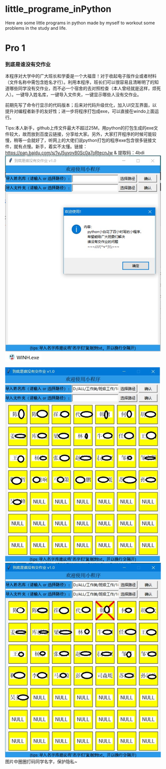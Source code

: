 # little_programe_inPython
Here are some little programs in python made by myself to workout some problems in the study and life.
# Pro 1
### 到底是谁没有交作业
本程序对大学中的广大班长和学委是一个大福音！对于收起电子版作业或者材料（文件名称中需包含姓名才行）。利用本程序，班长们可以很容易且清晰明了的知道哪些同学没有交作业，而不必一个宿舍的去对照检查（本人曾经就是这样，烦死人）。一键导入姓名库，一键导入文件夹，一键显示哪些人没有交作业。

前期先写了命令行显示的代码版本；后来对代码升级优化，加入UI交互界面，以提升对编程者新手的友好性；进一步将程序打包成exe，可以直接在windo上面运行。


Tips:本人新手，github上传文件最大不超过25M，用python的打包生成的exe文件较大，故而放到百度云链接，分享给大家。另外，大家打开程序的时候可能较慢，稍等一会就好了，听网上的大佬们说python打包的程序exe包含很多链接文件，就有点慢。新手，着实不太懂。链接：https://pan.baidu.com/s/1yJ5uvoy80Sc0a7oRtecnJw & 提取码：4bdi
![image](https://github.com/zouCode/little_programe_inPython/blob/main/imag/1.jpg)
![image2](https://github.com/zouCode/little_programe_inPython/blob/main/imag/2.jpg)

![image3](https://github.com/zouCode/little_programe_inPython/blob/main/imag/3.jpg)
![image4](https://github.com/zouCode/little_programe_inPython/blob/main/imag/4.jpg)
图片中圈圈打码同学名字，保护隐私~
